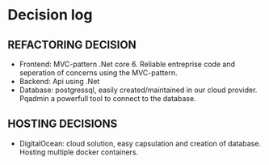 # Decision log

## REFACTORING DECISION
 - Frontend: MVC-pattern .Net core 6. Reliable entreprise code and seperation of concerns using the MVC-pattern. 
 - Backend: Api using .Net
 - Database: postgressql, easily created/maintained in our cloud provider. Pqadmin a powerfull tool to connect to the database.
## HOSTING DECISIONS
 - DigitalOcean: cloud solution, easy capsulation and creation of database. Hosting multiple docker containers. 
 
